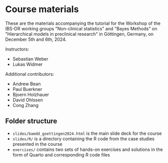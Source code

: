 # Course materials 

These are the materials accompanying the tutorial for the Workshop of the IBS-DR working groups "Non-clinical statistics" and "Bayes Methods" on "Hierarchical models in preclinical research" in Göttingen, Germany, on December 5th and 6th, 2024. 

Instructors:
- Sebastian Weber
- Lukas Widmer

Additional contributors:
- Andrew Bean
- Paul Buerkner
- Bjoern Holzhauer
- David Ohlssen
- Cong Zhang


## Folder structure

- `slides/bamdd_goettingen2024.html` is the main slide deck for the course
- `slides/R/` is a directory containing the R code from the case studies presented in the course
- `exercises/` contains two sets of hands-on exercises and solutions in the form of Quarto and corresponding R code files



